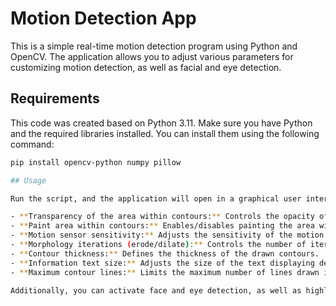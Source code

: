 # Motion Detection App

This is a simple real-time motion detection program using Python and OpenCV. The application allows you to adjust various parameters for customizing motion detection, as well as facial and eye detection.

## Requirements
This code was created based on Python 3.11.
Make sure you have Python and the required libraries installed. You can install them using the following command:

```bash
pip install opencv-python numpy pillow

## Usage

Run the script, and the application will open in a graphical user interface window. From there, you can adjust the following parameters:

- **Transparency of the area within contours:** Controls the opacity of the area within detected contours.
- **Paint area within contours:** Enables/disables painting the area within contours.
- **Motion sensor sensitivity:** Adjusts the sensitivity of the motion sensor.
- **Morphology iterations (erode/dilate):** Controls the number of iterations for morphological operations.
- **Contour thickness:** Defines the thickness of the drawn contours.
- **Information text size:** Adjusts the size of the text displaying detection information.
- **Maximum contour lines:** Limits the maximum number of lines drawn in the contour.

Additionally, you can activate face and eye detection, as well as highlight the detection.
